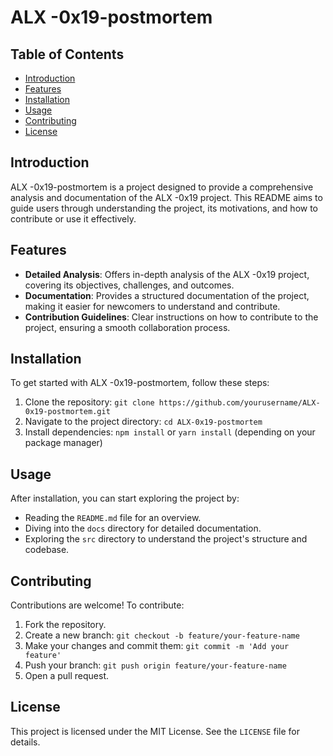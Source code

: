 # ALX -0x19-postmortem

## Table of Contents
- [Introduction](#introduction)
- [Features](#features)
- [Installation](#installation)
- [Usage](#usage)
- [Contributing](#contributing)
- [License](#license)

## Introduction

ALX -0x19-postmortem is a project designed to provide a comprehensive analysis and documentation of the ALX -0x19 project. This README aims to guide users through understanding the project, its motivations, and how to contribute or use it effectively.

## Features

- **Detailed Analysis**: Offers in-depth analysis of the ALX -0x19 project, covering its objectives, challenges, and outcomes.
- **Documentation**: Provides a structured documentation of the project, making it easier for newcomers to understand and contribute.
- **Contribution Guidelines**: Clear instructions on how to contribute to the project, ensuring a smooth collaboration process.

## Installation

To get started with ALX -0x19-postmortem, follow these steps:

1. Clone the repository: `git clone https://github.com/yourusername/ALX-0x19-postmortem.git`
2. Navigate to the project directory: `cd ALX-0x19-postmortem`
3. Install dependencies: `npm install` or `yarn install` (depending on your package manager)

## Usage

After installation, you can start exploring the project by:

- Reading the `README.md` file for an overview.
- Diving into the `docs` directory for detailed documentation.
- Exploring the `src` directory to understand the project's structure and codebase.

## Contributing

Contributions are welcome! To contribute:

1. Fork the repository.
2. Create a new branch: `git checkout -b feature/your-feature-name`
3. Make your changes and commit them: `git commit -m 'Add your feature'`
4. Push your branch: `git push origin feature/your-feature-name`
5. Open a pull request.

## License

This project is licensed under the MIT License. See the `LICENSE` file for details.

